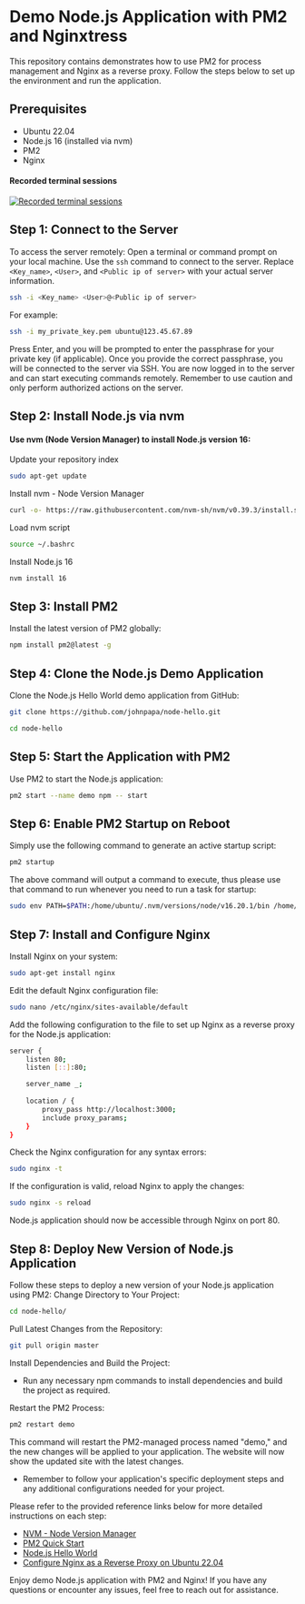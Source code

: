 # Demo Node.js Application with PM2 and Nginxtress

This repository contains demonstrates how to use PM2 for process management and Nginx as a reverse proxy. Follow the steps below to set up the environment and run the application.

## Prerequisites

- Ubuntu 22.04
- Node.js 16 (installed via nvm)
- PM2
- Nginx

#### Recorded terminal sessions
[![Recorded terminal sessions](https://asciinema.org/a/598343.svg)](https://asciinema.org/a/598343)

## Step 1: Connect to the Server
To access the server remotely:
Open a terminal or command prompt on your local machine.
Use the `ssh` command to connect to the server. Replace `<Key_name>`, `<User>`, and `<Public ip of server>` with your actual server information.
   ```bash
   ssh -i <Key_name> <User>@<Public ip of server>
   ```

   For example:

   ```bash
   ssh -i my_private_key.pem ubuntu@123.45.67.89
   ```
Press Enter, and you will be prompted to enter the passphrase for your private key (if applicable).
Once you provide the correct passphrase, you will be connected to the server via SSH.
You are now logged in to the server and can start executing commands remotely. Remember to use caution and only perform authorized actions on the server.
## Step 2: Install Node.js via nvm
#### Use nvm (Node Version Manager) to install Node.js version 16:

Update your repository index
```bash
sudo apt-get update
```
Install nvm - Node Version Manager
```bash
curl -o- https://raw.githubusercontent.com/nvm-sh/nvm/v0.39.3/install.sh | bash
```
Load nvm script
```bash
source ~/.bashrc
```
Install Node.js 16
```bash
nvm install 16
```
## Step 3: Install PM2
Install the latest version of PM2 globally:
```bash
npm install pm2@latest -g
```
## Step 4: Clone the Node.js Demo Application
Clone the Node.js Hello World demo application from GitHub:
```bash
git clone https://github.com/johnpapa/node-hello.git
```
```bash
cd node-hello
```
## Step 5: Start the Application with PM2
Use PM2 to start the Node.js application:
```bash
pm2 start --name demo npm -- start
```
## Step 6: Enable PM2 Startup on Reboot
Simply use the following command to generate an active startup script:
```bash
pm2 startup
```
The above command will output a command to execute, thus please use that command to run whenever you need to run a task for startup:
```bash
sudo env PATH=$PATH:/home/ubuntu/.nvm/versions/node/v16.20.1/bin /home/ubuntu/.nvm/versions/node/v16.20.1/lib/node_modules/pm2/bin/pm2 startup systemd -u ubuntu --hp /home/ubuntu
```
## Step 7: Install and Configure Nginx
Install Nginx on your system:
```bash
sudo apt-get install nginx
```
Edit the default Nginx configuration file:
```bash
sudo nano /etc/nginx/sites-available/default
```
Add the following configuration to the file to set up Nginx as a reverse proxy for the Node.js application:
```bash
server {
    listen 80;
    listen [::]:80;

    server_name _;
        
    location / {
        proxy_pass http://localhost:3000;
        include proxy_params;
    }
}
```
Check the Nginx configuration for any syntax errors:
```bash
sudo nginx -t
```
If the configuration is valid, reload Nginx to apply the changes:
```bash
sudo nginx -s reload
```

Node.js application should now be accessible through Nginx on port 80.

## Step 8: Deploy New Version of Node.js Application
Follow these steps to deploy a new version of your Node.js application using PM2:
 Change Directory to Your Project:
   ```bash
   cd node-hello/
   ```
 Pull Latest Changes from the Repository:
   ```bash
   git pull origin master
   ```
Install Dependencies and Build the Project:
   * Run any necessary npm commands to install dependencies and build the project as required.
  
 Restart the PM2 Process:
   ```bash
   pm2 restart demo
   ```

   This command will restart the PM2-managed process named "demo," and the new changes will be applied to your application. The website will now show the updated site with the latest changes.

- Remember to follow your application's specific deployment steps and any additional configurations needed for your project.


Please refer to the provided reference links below for more detailed instructions on each step:

- [NVM - Node Version Manager](https://github.com/nvm-sh/nvm)
- [PM2 Quick Start](https://pm2.keymetrics.io/docs/usage/quick-start/)
- [Node.js Hello World](https://github.com/johnpapa/node-hello)
- [Configure Nginx as a Reverse Proxy on Ubuntu 22.04](https://www.digitalocean.com/community/tutorials/how-to-configure-nginx-as-a-reverse-proxy-on-ubuntu-22-04)

Enjoy demo Node.js application with PM2 and Nginx! If you have any questions or encounter any issues, feel free to reach out for assistance.
